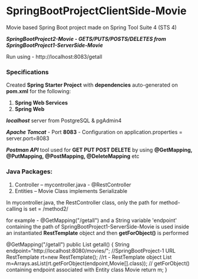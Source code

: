 # SpringBootProjectClientSide-Movie
Movie based Spring Boot project made on Spring Tool Suite 4 (STS 4)

***SpringBootProject2-Movie - GETS/PUTS/POSTS/DELETES from SpringBootProject1-ServerSide-Movie***

Run using - http://localhost:8083/getall

### Specifications
Created **Spring Starter Project** with **dependencies** auto-generated on **pom.xml** for the following:
1) **Spring Web Services**
2) **Spring Web**

***localhost*** server from PostgreSQL & pgAdmin4

***Apache Tomcat*** - Port **8083** - Configuration on application.properties = server.port=8083

***Postman API*** tool used for **GET PUT POST DELETE** by using **@GetMapping, @PutMapping, @PostMapping, @DeleteMapping** etc

### Java Packages:
1) Controller – mycontroller.java - @RestController 
2) Entities – Movie Class implements Serializable

In mycontroller.java, the RestController class, only the path for method-calling is set = /method2/

for example - @GetMapping("/getall")
and a String variable 'endpoint' containing the path of SpringBootProject1-ServerSide-Movie is used inside an instantiated **RestTemplate** object and then **getForObject()** is performed

@GetMapping("/getall")
public List<Movie> getall()
  {
	  String endpoint="http://localhost:8080/movies/";                      //SpringBootProject-1 URL
	  RestTemplate rt=new RestTemplate();                                   //rt - RestTemplate object
	  List<Movie> m=Arrays.asList(rt.getForObject(endpoint,Movie[].class)); // getForObject() containing endpoint associated with Entity class Movie
	  return m;
  }
  
